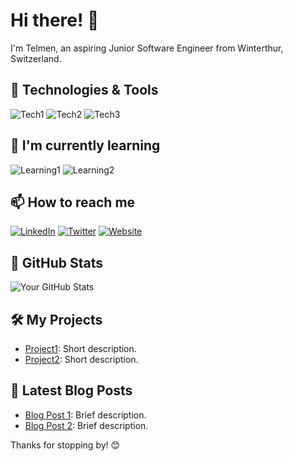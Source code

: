 # Hi there! 👋

I'm Telmen, an aspiring Junior Software Engineer from Winterthur, Switzerland.

## 🔧 Technologies & Tools

![Tech1](https://img.shields.io/badge/-Tech1-333333?style=flat&logo=tech1)
![Tech2](https://img.shields.io/badge/-Tech2-333333?style=flat&logo=tech2)
![Tech3](https://img.shields.io/badge/-Tech3-333333?style=flat&logo=tech3)

## 🌱 I'm currently learning

![Learning1](https://img.shields.io/badge/-Learning1-333333?style=flat&logo=learning1)
![Learning2](https://img.shields.io/badge/-Learning2-333333?style=flat&logo=learning2)

## 📫 How to reach me

[![LinkedIn](https://img.shields.io/badge/LinkedIn-Profile-0077B5?style=flat&logo=linkedin&logoColor=white)](https://www.linkedin.com/in/yourusername/)
[![Twitter](https://img.shields.io/badge/Twitter-Profile-1DA1F2?style=flat&logo=twitter&logoColor=white)](https://twitter.com/yourusername)
[![Website](https://img.shields.io/badge/Website-YourWebsite-4285F4?style=flat&logo=google-chrome&logoColor=white)](https://yourwebsite.com)

## 🚀 GitHub Stats

![Your GitHub Stats](https://github-readme-stats.vercel.app/api?username=yourusername&show_icons=true&count_private=true)

## 🛠️ My Projects

- [Project1](https://github.com/yourusername/project1): Short description.
- [Project2](https://github.com/yourusername/project2): Short description.

## 📝 Latest Blog Posts

- [Blog Post 1](https://yourblog.com/post1): Brief description.
- [Blog Post 2](https://yourblog.com/post2): Brief description.

Thanks for stopping by! 😊


<!--
**VanqCoding/VanqCoding** is a ✨ _special_ ✨ repository because its `README.md` (this file) appears on your GitHub profile.

Here are some ideas to get you started:

- 🔭 I’m currently working on ...
- 🌱 I’m currently learning ...
- 👯 I’m looking to collaborate on ...
- 🤔 I’m looking for help with ...
- 💬 Ask me about ...
- 📫 How to reach me: ...
- 😄 Pronouns: ...
- ⚡ Fun fact: ...
-->
